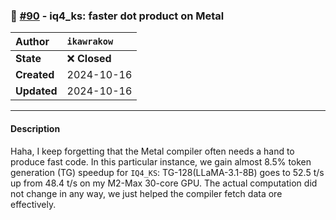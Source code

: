 ### 🔀 [#90](https://github.com/ikawrakow/ik_llama.cpp/pull/90) - iq4_ks: faster dot product on Metal

| **Author** | `ikawrakow` |
| :--- | :--- |
| **State** | ❌ **Closed** |
| **Created** | 2024-10-16 |
| **Updated** | 2024-10-16 |

---

#### Description

Haha, I keep forgetting that the Metal compiler often needs a hand to produce fast code.
In this particular instance, we gain almost 8.5% token generation (TG) speedup for `IQ4_KS`:
TG-128(LLaMA-3.1-8B) goes to 52.5 t/s up from 48.4 t/s on my M2-Max 30-core GPU.
The actual computation did not change in any way, we just helped the compiler fetch data ore effectively.